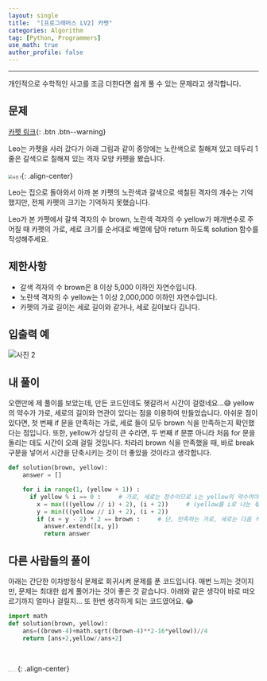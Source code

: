 ```yaml
---
layout: single
title:  "[프로그래머스 LV2] 카펫"
categories: Algorithm
tag: [Python, Programmers]
use_math: true
author_profile: false
---
```

-----
개인적으로 수학적인 사고를 조금 더한다면 쉽게 풀 수 있는 문제라고 생각합니다.

## 문제

[카펫 링크](https://school.programmers.co.kr/learn/courses/30/lessons/42842){: .btn .btn--warning}
<br>

Leo는 카펫을 사러 갔다가 아래 그림과 같이 중앙에는 노란색으로 칠해져 있고 테두리 1줄은 갈색으로 칠해져 있는 격자 모양 카펫을 봤습니다.
<br>
<br>
<img src="https://user-images.githubusercontent.com/37182279/218478941-300bac46-c1b8-470b-bdcf-0a9110025555.PNG" alt="사진 1" style="zoom:50%;" />{: .align-center}

Leo는 집으로 돌아와서 아까 본 카펫의 노란색과 갈색으로 색칠된 격자의 개수는 기억했지만, 전체 카펫의 크기는 기억하지 못했습니다.

Leo가 본 카펫에서 갈색 격자의 수 brown, 노란색 격자의 수 yellow가 매개변수로 주어질 때 카펫의 가로, 세로 크기를 순서대로 배열에 담아 return 하도록 solution 함수를 작성해주세요.

## 제한사항

- 갈색 격자의 수 brown은 8 이상 5,000 이하인 자연수입니다.
- 노란색 격자의 수 yellow는 1 이상 2,000,000 이하인 자연수입니다.
- 카펫의 가로 길이는 세로 길이와 같거나, 세로 길이보다 깁니다.

## 입출력 예

![사진 2](https://user-images.githubusercontent.com/37182279/218480408-0f8f7c77-062b-4a72-b6c5-79e4d55e8b98.PNG)

## 내 풀이

오랜만에 제 풀이를 보았는데, 만든 코드인데도 헷갈려서 시간이 걸렸네요...😅 yellow의 약수가 가로, 세로의 길이와 연관이 있다는 점을 이용하여 만들었습니다. 아쉬운 점이 있다면, 첫 번째 if 문을 만족하는 가로, 세로 들이 모두 brown 식을 만족하는지 확인했다는 점입니다. 또한, yellow가 상당히 큰 수라면, 두 번째 if 문뿐 아니라 처음 for 문을 돌리는 데도 시간이 오래 걸릴 것입니다. 차라리 brown 식을 만족했을 때, 바로 break 구문을 넣어서 시간을 단축시키는 것이 더 좋았을 것이라고 생각합니다.

```python
def solution(brown, yellow):
    answer = []

    for i in range(1, (yellow + 1)) :
      if yellow % i == 0 :     # 가로, 세로는 정수이므로 i는 yellow의 약수여야 한다.
        x = max(((yellow // i) + 2), (i + 2))     # (yellow를 i로 나눈 몫 + 2) 혹은 (i + 2)가 가로와 세로이다.
        y = min(((yellow // i) + 2), (i + 2))
        if (x + y - 2) * 2 == brown :     # 단, 만족하는 가로, 세로는 다음 식을 만족해야 한다.
          answer.extend([x, y])
          return answer
```

## 다른 사람들의 풀이

아래는 간단한 이차방정식 문제로 회귀시켜 문제를 푼 코드입니다. 매번 느끼는 것이지만, 문제는 최대한 쉽게 풀어가는 것이 좋은 것 같습니다. 아래와 같은 생각이 바로 떠오르기까지 얼마나 걸릴지... 또 한번 생각하게 되는 코드였어요. 😂

```python
import math
def solution(brown, yellow):
    ans=((brown-4)+math.sqrt((brown-4)**2-16*yellow))//4
    return [ans+2,yellow//ans+2]
```

<br>

<img src="https://user-images.githubusercontent.com/37182279/216820587-4617a62e-0565-47f1-9ead-f4cd367572a1.png" alt="DATA_100%_LOGO_LIGHT" style="zoom:10%">{: .align-center}

<br>

<br>



